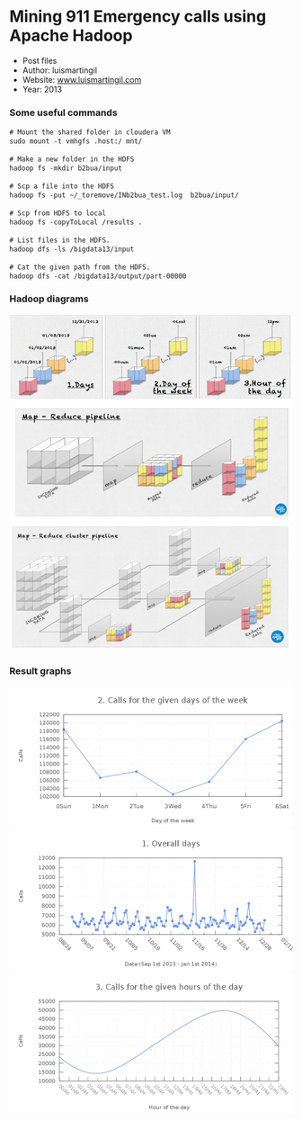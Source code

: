 # Mining 911 Emergency calls using Apache Hadoop
- Post files
- Author: luismartingil 
- Website: www.luismartingil.com
- Year: 2013

### Some useful commands
```
# Mount the shared folder in cloudera VM
sudo mount -t vmhgfs .host:/ mnt/

# Make a new folder in the HDFS
hadoop fs -mkdir b2bua/input

# Scp a file into the HDFS
hadoop fs -put ~/_toremove/INb2bua_test.log  b2bua/input/

# Scp from HDFS to local
hadoop fs -copyToLocal /results .

# List files in the HDFS.
hadoop dfs -ls /bigdata13/input

# Cat the given path from the HDFS.
hadoop dfs -cat /bigdata13/output/part-00000
```

### Hadoop diagrams

![](img/map_reduce_buckets_small.png)
![](img/map_reduce_single_small.png)
![](img/map_reduce_cluster_small.png)


### Result graphs

![](img/dayow.png)
![](img/eday.png)
![](img/hourod.png)
